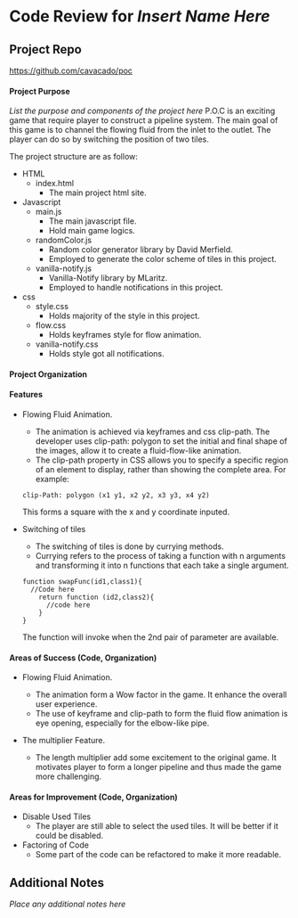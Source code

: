 # Code Review for _Insert Name Here_

## Project Repo

https://github.com/cavacado/poc


#### Project Purpose

_List the purpose and components of the project here_
P.O.C is an exciting game that require player to construct a pipeline system. The main goal of this game is to channel the flowing fluid from the inlet to the outlet. The player can do so by switching the position of two tiles.

The project structure are as follow:

* HTML
  * index.html
    * The main project html site.
* Javascript
  * main.js
    * The main javascript file.
    * Hold main game logics.
  * randomColor.js
    * Random color generator library by David Merfield.
    * Employed to generate the color scheme of tiles in this project.
  * vanilla-notify.js
    * Vanilla-Notify library by MLaritz.
    * Employed to handle notifications in this project.
* css
    * style.css
      * Holds majority of the style in this project.
    * flow.css
      * Holds keyframes style for flow animation.
    * vanilla-notify.css
      * Holds style got all notifications.


#### Project Organization

#### Features

* Flowing Fluid Animation.
  * The animation is achieved via keyframes and css clip-path. The developer uses clip-path: polygon to set the initial and final shape of the images, allow it to create a fluid-flow-like animation.
  * The clip-path property in CSS allows you to specify a specific region of an element to display, rather than showing the complete area. For example:

  ```
  clip-Path: polygon (x1 y1, x2 y2, x3 y3, x4 y2)
  ```
  This forms a square with the x and y coordinate inputed.

* Switching of tiles
  * The switching of tiles is done by currying methods.
  * Currying refers to the process of taking a function with n arguments and transforming it into n functions that each take a single argument.

  ```
  function swapFunc(id1,class1){
    //Code here
      return function (id2,class2){
        //code here
      }
  }
  ```
  The function will invoke when the 2nd pair of parameter are available.


#### Areas of Success (Code, Organization)

* Flowing Fluid Animation.
  * The animation form a Wow factor in the game. It enhance the overall user experience.
  * The use of keyframe and clip-path to form the fluid flow animation is eye opening, especially for the elbow-like pipe.

* The multiplier Feature.
  * The length multiplier add some excitement to the original game. It motivates player to form a longer pipeline and thus made the game more challenging.

#### Areas for Improvement (Code, Organization)

* Disable Used Tiles
  * The player are still able to select the used tiles. It will be better if it could be disabled.
* Factoring of Code
  * Some part of the code can be refactored to make it more readable.

## Additional Notes

_Place any additional notes here_
